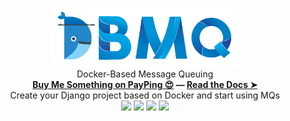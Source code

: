 <p align="center">
  <img src=".git_components/images/logo_land_tr.png" width="300"><br />
  Docker-Based Message Queuing<br />
  <a href="https://payping.ir/@lnxpy"><b>Buy Me Something on PayPing 😍</a> ― <a href="2">Read the Docs ➤</b></a><br />
  Create your Django project based on Docker and start using MQs<br />
  
  <img src="https://img.shields.io/badge/base%20package-Docker-blue?logo=docker">
  <img src="https://img.shields.io/github/license/lnxpy/DBMQ?color=blue&logo=gnu">
  <img src="https://img.shields.io/badge/webserver-Django3.1-blue?logo=django">
  <img src="https://img.shields.io/twitter/url?label=Telegram&logo=telegram&style=social&url=https%3A%2F%2Ft.me%2Flnxpy">
</p>
